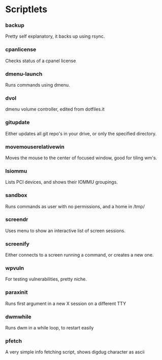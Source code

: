 # Scriptlets
### backup ###
Pretty self explanatory, it backs up using rsync.
### cpanlicense ###
Checks status of a cpanel license
### dmenu-launch ###
Runs commands using dmenu.
### dvol ###
dmenu volume controller, edited from dotfiles.it
### gitupdate ###
Either updates all git repo's in your drive, or only the specified directory.
### movemouserelativewin ###
Moves the mouse to the center of focused window, good for tiling wm's.
### lsiommu ###
Lists PCI devices, and shows their IOMMU groupings.
### sandbox ###
Runs commands as user with no permissions, and a home in /tmp/
### screendr ###
Uses menu to show an interactive list of screen sessions.
### screenify ###
Either connects to a screen running a command, or creates a new one.
### wpvuln ###
For testing vulnerabilities, pretty niche.
### paraxinit ###
Runs first argument in a new X session on a different TTY
### dwmwhile ###
Runs dwm in a while loop, to restart easily
### pfetch ###
A very simple info fetching script, shows digdug character as ascii
